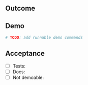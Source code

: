 ## Outcome
<!-- Replace this comment with a one-sentence user outcome. -->

## Demo
<!-- Replace this comment with runnable steps (≤90s). -->
```bash
# TODO: add runnable demo commands
```

## Acceptance
- [ ] Tests: <!-- List the tests you added/updated (e.g., `tests/unit/test_...::test_...`) -->
- [ ] Docs: <!-- Link to updated docs or say “N/A” -->
- [ ] Not demoable: <!-- If you cannot demo, explain why and the next step (≤3 days). Otherwise leave blank. -->
